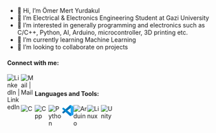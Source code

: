 - 👋 Hi, I’m Ömer Mert Yurdakul
- 🏫 I’m Electrical & Electronics Engineering Student at Gazi University
- 👀 I’m interested in generally programming and electronics such as C/C++, Python, AI, Arduino, microcontroller, 3D printing etc.
- 🌱 I’m currently learning Machine Learning
- 💞️ I’m looking to collaborate on projects

#### Connect with me:

[<img align="left" alt="LinkedIn | LinkedIn" width="32px" src="https://user-images.githubusercontent.com/47865653/141461130-a6022de4-d3fc-466f-ad79-e3195c562c54.png" />][linkedin]
[<img align="left" alt="Mail | Mail" width="32px" src="https://user-images.githubusercontent.com/47865653/141462414-70e1fd0f-2552-4b60-84de-299e1ec6e03b.png" />][Mail]
<br />

#### Languages and Tools: 
<img align="left" alt="C" width="32px" src="https://user-images.githubusercontent.com/47865653/141461299-ebd48560-db6a-40c5-83f3-abf94eb7db58.png" />
<img align="left" alt="Cpp" width="32px" src="https://github.com/abranhe/programming-languages-logos/blob/master/src/cpp/cpp_24x24.png" />
<img align="left" alt="Python" width="32px" src="https://github.com/abranhe/programming-languages-logos/blob/master/src/python/python_24x24.png" />
<img align="left" alt="Visual Studio Code" width="26px" src="https://raw.githubusercontent.com/github/explore/80688e429a7d4ef2fca1e82350fe8e3517d3494d/topics/visual-studio-code/visual-studio-code.png" />
<img align="left" alt="Arduino" width="32px" src="https://user-images.githubusercontent.com/47865653/141461666-c6631d3c-718f-4591-aece-7a63d274bac4.png" />
<img align="left" alt="Linux" width="32px" src="https://user-images.githubusercontent.com/47865653/141460960-61f40a5e-0791-4e40-ba9c-f04098d3f77c.png" />
<img align="left" alt="Unity" width="32px" src="https://user-images.githubusercontent.com/47865653/141461479-7e60eb0c-6eab-42bf-986c-c83406c0e708.png" />

<br />


[linkedin]: https://www.linkedin.com/in/%C3%B6mer-mert-yurdakul-586a58201/
[Mail]: (yurdakulomer21@gmail.com)
<!---
OmerMert/OmerMert is a ✨ special ✨ repository because its `README.md` (this file) appears on your GitHub profile.
You can click the Preview link to take a look at your changes.
--->
